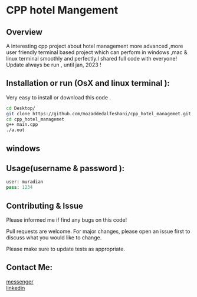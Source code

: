 # CPP hotel Mangement

## Overview

A interesting cpp project about hotel management more advanced ,more user friendly terminal based project which can perform in windows ,mac & linux terminal smoothly and perfectly.I shared full code with everyone! Update always be run , until jan, 2023 !

## Installation or run (OsX and linux terminal ):

Very easy to install or download this code .

```bash
cd Desktop/
git clone https://github.com/mozaddedalfeshani/cpp_hotel_managemet.git
cd cpp_hotel_managemet
g++ main.cpp
./a.out
```
## windows
## Usage(username & password ):

```python
user: muradian
pass: 1234
```

## Contributing & Issue

Please informed me if find any bugs on this code! 

Pull requests are welcome. For major changes, please open an issue first
to discuss what you would like to change.

Please make sure to update tests as appropriate.

## Contact Me:
[messenger](m.me/mozaddedalfeshani) <br/>
[linkedin](https://www.linkedin.com/in/mozaddedalfeshani/) <br/>
